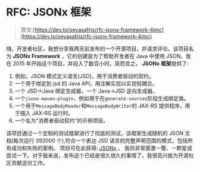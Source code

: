# RFC: JSONx 框架

> 原文:[https://dev.to/sevasafris/rfc-jsonx-framework-4jmc](https://dev.to/sevasafris/rfc-jsonx-framework-4jmc)

嗨，开发者社区，我想分享我两天前发布的一个开源项目，并请求评论。该项目名为 **JSONx Framework** ，它的创建是为了帮助开发者在 Java 中使用 JSON。我在 2015 年开始这个项目，并投入了数百小时。简而言之， **JSONx 框架**提供了:

1.  例如，JSON 模式定义语言(JSD)，用于消费者驱动的契约。
2.  一个用于绑定到 jsd 的 Java API，用注解实现以实现轻耦合。
3.  一个 JSD->Java 绑定生成器，一个 Java->JSD 逆向生成器。
4.  一个`jsonx-maven-plugin`，例如用于在`generate-sources`阶段生成绑定类。
5.  一个用于`MessageBodyReader`和`MessageBodyWriter`的 JAX-RS 提供程序，用于插入 JAX-RS 运行时。
6.  一个名为“消费者驱动契约”的示例项目。

该项目通过一个定制的测试框架进行了彻底的测试，该框架生成随机的 JSON 文档(每次运行 392000 个),符合一个表达 JSD 语言的完整声明范围的模式，包括所有成功和失败的案例。
项目可在此获得: [JSONx](https://github.com/jsonx-org/) 。
我将非常感激一瞥、一颗星或尝试一下。对于我来说，发布这个已经是很久很久的事情了，我很高兴能为开源社区贡献这份工作。
